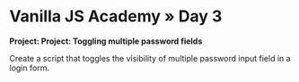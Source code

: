 # Vanilla JS Academy » Day 3

**Project: Project: Toggling multiple password fields**

Create a script that toggles the visibility of multiple password input field in a login form.
